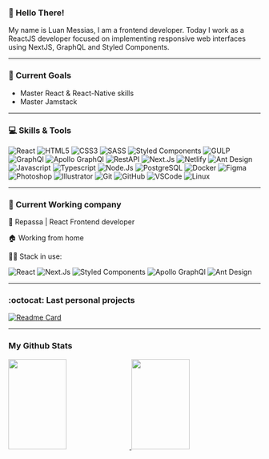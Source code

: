 
### 👋 Hello There!
My name is Luan Messias, I am a frontend developer. Today I work as a ReactJS developer focused on implementing responsive web interfaces using NextJS, GraphQL and Styled Components.

---
### 🚀 Current Goals
- Master React & React-Native skills
- Master Jamstack



---
### 💻  Skills & Tools

![React](https://img.shields.io/badge/React-61DAFB?style=flat-square&logo=React&logoColor=black)
![HTML5](https://img.shields.io/badge/HTML5-E34F26?style=flat-square&logo=HTML5&logoColor=white)
![CSS3](https://img.shields.io/badge/CSS3-1572B6?style=flat-square&logo=CSS3&logoColor=white)
![SASS](https://img.shields.io/badge/SASS-CC6699?style=flat-square&logo=SASS&logoColor=white)
![Styled Components](https://img.shields.io/badge/Styled_Components-CC6699?style=flat-square&logo=styled-components&logoColor=white)
![GULP](https://img.shields.io/badge/Gulp-DB7093?style=flat-square&logo=GULP&logoColor=white)
![GraphQl](https://img.shields.io/badge/GraphQL-E10098?style=flat-square&logo=GraphQL&logoColor=white)
![Apollo GraphQl](https://img.shields.io/badge/Apollo_GraphQL-311C87?style=flat-square&logo=apollo-graphql&logoColor=white)
![RestAPI](https://img.shields.io/badge/Rest_API-637984?style=flat-square&logo=gear&logoColor=white)
![Next.Js](https://img.shields.io/badge/Next.Js-000000?style=flat-square&logo=Next.Js&logoColor=white)
![Netlify](https://img.shields.io/badge/Netlify-00C7B7?style=flat-square&logo=Netlify&logoColor=white)
![Ant Design](https://img.shields.io/badge/Ant_Design-0170FE?style=flat-square&logo=Ant-Design&logoColor=white)
![Javascript](https://img.shields.io/badge/Javascript-F7DF1E?style=flat-square&logo=javascript&logoColor=black)
![Typescript](https://img.shields.io/badge/Typescript-3178C6?style=flat-square&logo=typescript&logoColor=white)
![Node.Js](https://img.shields.io/badge/Node.Js-339933?style=flat-square&logo=Node.Js&logoColor=white)
![PostgreSQL](https://img.shields.io/badge/PostgreSQL-336791?style=flat-square&logo=PostgreSQL&logoColor=white)
![Docker](https://img.shields.io/badge/Docker-2496ED?style=flat-square&logo=Docker&logoColor=white)
![Figma](https://img.shields.io/badge/Figma-F24E1E?style=flat-square&logo=Figma&logoColor=white)
![Photoshop](https://img.shields.io/badge/Photoshop-31A8FF?style=flat-square&logo=Adobe-Photoshop&logoColor=white)
![Illustrator](https://img.shields.io/badge/Illustrator-FF9A00?style=flat-square&logo=Adobe-Illustrator&logoColor=white)
![Git](https://img.shields.io/badge/Git-F05032?style=flat-square&logo=Git&logoColor=white)
![GitHub](https://img.shields.io/badge/Github-181717?style=flat-square&logo=Github&logoColor=white)
![VSCode](https://img.shields.io/badge/VSCode-007ACC?style=flat-square&logo=visual-studio-code&logoColor=white)
![Linux](https://img.shields.io/badge/Linux-FCC624?style=flat-square&logo=linux&logoColor=black)

---
### :office: Current Working company
:office: Repassa | React Frontend developer

:house: Working from home

:man_technologist: Stack in use:

![React](https://img.shields.io/badge/React-61DAFB?style=flat-square&logo=React&logoColor=black)
![Next.Js](https://img.shields.io/badge/Next.Js-000000?style=flat-square&logo=Next.Js&logoColor=white)
![Styled Components](https://img.shields.io/badge/Styled_Components-CC6699?style=flat-square&logo=styled-components&logoColor=white)
![Apollo GraphQl](https://img.shields.io/badge/Apollo_GraphQL-311C87?style=flat-square&logo=apollo-graphql&logoColor=white)
![Ant Design](https://img.shields.io/badge/Ant_Design-0170FE?style=flat-square&logo=Ant-Design&logoColor=white)



---
### :octocat: Last personal projects
[![Readme Card](https://media4.giphy.com/media/rGdkEEGeGS7pHordDg/giphy.gif)](https://github.com/luanmessias/github-readme-stats)


---
### My Github Stats

<!--
[![GitHub stats](https://github-readme-stats.vercel.app/api?username=luanmessias&count_private=true&show_icons=true&theme=algolia&&include_all_commits=true)](https://github.com/luanmessias/github-readme-stats-1)
[![Top Langs](https://github-readme-stats.vercel.app/api/top-langs/?username=luanmessias&hide=html,css,javascript)](https://github.com/luanmessias/github-readme-stats-1)-->

<p align="left">
  <a href="https://github.com/luanmessias">
    <img height="180em" width="48%" src="https://github-readme-stats.vercel.app/api?username=luanmessias&count_private=true&show_icons=true&theme=graywhite&&include_all_commits=true"/>
    <img height="180em" width="48%" src="https://github-readme-stats-eight-theta.vercel.app/api/top-langs/?username=luanmessias&hide=css,hack,java,html&layout=compact&langs_count=8&theme=graywhite"/>
  </a>
</p>




